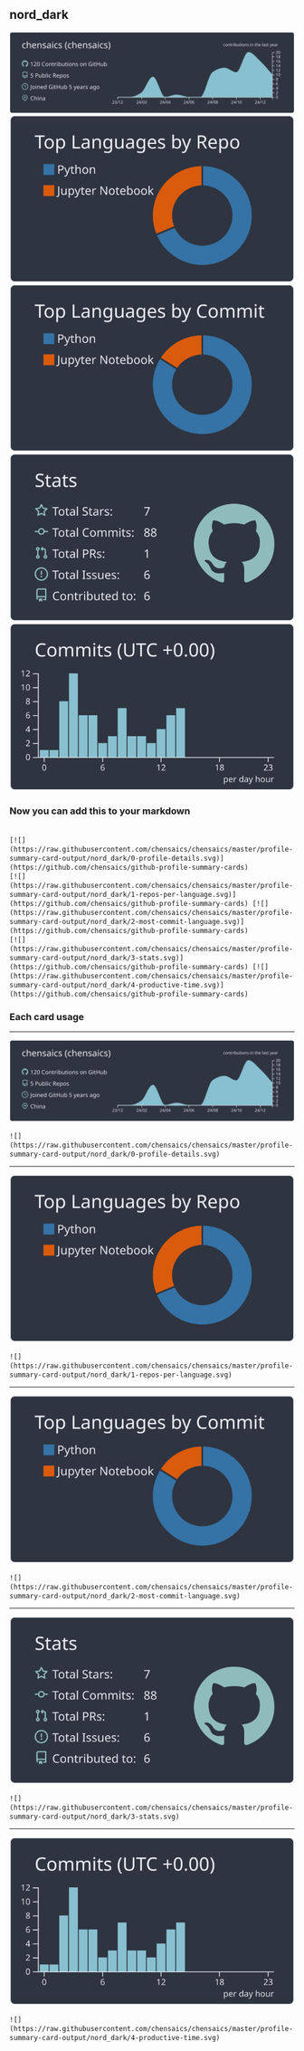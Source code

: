 ## nord_dark

[![](./0-profile-details.svg)](https://github.com/chensaics/github-profile-summary-cards)
[![](./1-repos-per-language.svg)](https://github.com/chensaics/github-profile-summary-cards) [![](./2-most-commit-language.svg)](https://github.com/chensaics/github-profile-summary-cards)
[![](./3-stats.svg)](https://github.com/chensaics/github-profile-summary-cards) [![](./4-productive-time.svg)](https://github.com/chensaics/github-profile-summary-cards)
### Now you can add this to your markdown
```

[![](https://raw.githubusercontent.com/chensaics/chensaics/master/profile-summary-card-output/nord_dark/0-profile-details.svg)](https://github.com/chensaics/github-profile-summary-cards)
[![](https://raw.githubusercontent.com/chensaics/chensaics/master/profile-summary-card-output/nord_dark/1-repos-per-language.svg)](https://github.com/chensaics/github-profile-summary-cards) [![](https://raw.githubusercontent.com/chensaics/chensaics/master/profile-summary-card-output/nord_dark/2-most-commit-language.svg)](https://github.com/chensaics/github-profile-summary-cards)
[![](https://raw.githubusercontent.com/chensaics/chensaics/master/profile-summary-card-output/nord_dark/3-stats.svg)](https://github.com/chensaics/github-profile-summary-cards) [![](https://raw.githubusercontent.com/chensaics/chensaics/master/profile-summary-card-output/nord_dark/4-productive-time.svg)](https://github.com/chensaics/github-profile-summary-cards)

```

### Each card usage
---

![](./0-profile-details.svg)

```
![](https://raw.githubusercontent.com/chensaics/chensaics/master/profile-summary-card-output/nord_dark/0-profile-details.svg)
```

    

---

![](./1-repos-per-language.svg)

```
![](https://raw.githubusercontent.com/chensaics/chensaics/master/profile-summary-card-output/nord_dark/1-repos-per-language.svg)
```

    

---

![](./2-most-commit-language.svg)

```
![](https://raw.githubusercontent.com/chensaics/chensaics/master/profile-summary-card-output/nord_dark/2-most-commit-language.svg)
```

    

---

![](./3-stats.svg)

```
![](https://raw.githubusercontent.com/chensaics/chensaics/master/profile-summary-card-output/nord_dark/3-stats.svg)
```

    

---

![](./4-productive-time.svg)

```
![](https://raw.githubusercontent.com/chensaics/chensaics/master/profile-summary-card-output/nord_dark/4-productive-time.svg)
```

    
